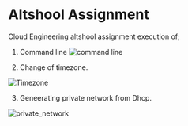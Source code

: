 # Altshool Assignment
Cloud Engineering altshool assignment execution of;
1. Command line 
![command line](https://user-images.githubusercontent.com/105046475/186950597-793a7d8a-019b-4039-a04a-ad5512b4cab9.png)

2. Change of timezone.

![Timezone ](https://user-images.githubusercontent.com/105046475/186950148-d7918dbf-882f-4d1e-9915-18e20331cb89.png)

3. Geneerating private network from Dhcp.

![private_network](https://user-images.githubusercontent.com/105046475/186949020-66f295e9-74d8-4de4-9c62-8b81f456b7c2.png)
